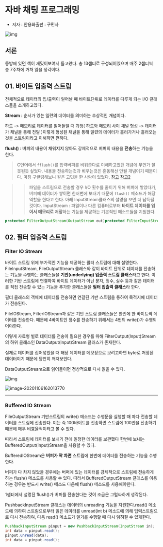 # 자바 채팅 프로그래밍
-  저자 : 안용화출판 : 구민사

![img](https://lh3.googleusercontent.com/o23ryh16hSUFauzreVRSO7w6x9ccCaarF74Av5fg7SkZFietxLoJx99PgI8UPybLCwTWgiEIoYZpJvhRh1PsvbS_fVg0ClgVZ9J61ik3g2Hlu_m1amlJmvXHbIZcv6m2CdOBe1YN)

## 서론

동방에 있던 책이 재밌어보여서 들고왔다.
총 13챕터로 구성되어있으며 매주 2챕터씩 총 7주차에 거쳐 읽을 생각이다.

## 01. 바이트 입출력 스트림

전체적으로 데이터의 입/출력이 일어날 때 바이트단위로 데이터를 다루게 되는 I/O 클래스들을 소개하고있다.

**Stream** : 순서가 있는 일련의 데이터를 의미하는 추상적인 개념이다.

하드 -> 메모리로 데이터를 읽어들일 때 과정( 하드와 메모리 사이 채널 형성 -> 데이터가 채널을 통해 전달 )이렇게 형성된 채널을 통해 일련의 데이터가 흘러가거나 흘러오는것을 스트림이라고 이해하면 편하다.

**flush()** : 버퍼의 내용이 채워지지 않아도 강제적으로 버퍼의 내용을 **전송**하는 기능을 한다.

> C언어에서 `fflush()`를 입력버퍼를 비워준다로 이해하고있던 개념에 무언가 잘못된듯 싶었다. 내용을 전송하는것과 비우는것은 혼동해선 안될 개념이기 때문이다.
> 마침 구글링해보니 같은 고민을 한 사람이 있었다. [참고](https://m.blog.naver.com/PostView.nhn?blogId=klh1514&logNo=120190269672&proxyReferer=https:%2F%2Fwww.google.com%2F) [참고2](https://okky.kr/article/97122) 

> > 파일을 스트림으로 전송할 경우 I/O 횟수를 줄이기 위해 버퍼에 쌓았다가, 버퍼에 데이터가 쌓이면 한꺼번에 보내기 때문에 `flush()` 메소드가 해당 역할을 한다고 한다.
> > 아래 InputStream클래스의 설명을 보면 더 납득될 것이다.
> > InputStream : 파일이나 다른 컴퓨터로부터 **바이트 데이터를 읽어서 메모리로 저장**하는 기능을 제공하는 기본적인 메소드들을 지원한다.

```java
protected FilterOutputStream(OutputStream out)protected FilterInputStream(InputStream in)
```



## 02. 필터 입출력 스트림

### Filter IO Stream

바이트 스트림 위에 부가적인 기능을 제공하는 필터 스트림에 대해 설명한다.
FileInputStream, FileOutputStream 클래스와 같이 바이트 단위로 데이터를 전송하는 기능을 수행하는 클래스들을 **기반(underlying) 입출력 스트림 클래스**라고 한다.
이러한 기반 스트림에 연결하여 바이트 데이터가 아닌 문자, 정수, 실수 등과 같은 데이터를 직접 전송할 수 있는 기능을 추가한 클래스들을 **필터 입출력 클래스**라 한다.

필터 클래스의 객체에 데이터를 전송하면 연결된 기반 스트림을 통하여 목적지에 데이터가 전송된다.

FileIOStream, FilterIOStream과 같은 기반 스트림 클래스들은 한번에 한 바이트씩 데이터를 전송한다. 때문에 4바이트인 정수를 전송하기 위해서는 4번의 write()가 수행되어야한다.

이렇게 자료형 별로 데이터를 전송이 필요한 경우를 위해 FilterOutput(Input)Stream의 하위 클래스인 DataOutput(Input)Stream 클래스가 존재한다.

실제로 데이터를 집어넣었을 때 해당 데이터를 메모장으로 보려고하면 byte로 저장된 데이터이기 때문에 당연히 깨져보인다.

DataOutputStream으로 읽어들이면 정상적으로 다시 읽을 수 있다.

![img](https://lh6.googleusercontent.com/S0Jdwhv_pIzPTL2jZq45TVbogxGNHIErAdkfhZEoDQP4ung7qMB2-kK8qbvQglmKfG9dM-rvSDOHUmi46nifPXzSoXZR2KV4eLZQn-ZH_3Vv4u1qtAV_atP8WbmilZtUdPttdI9f)

![image-20201106162013770](C:\Users\junho\AppData\Roaming\Typora\typora-user-images\image-20201106162013770.png)

---



### Buffered IO Stream

FileOutputStream 기반스트림의 write() 메소드는 수행문을 실행할 때 마다 전송할 데이터를 스트림에 전송한다. 이는 즉 100바이트를 전송하면 스트림에 100번을 전송하기 때문에 매우 비효율적이라고 볼 수 있다.

따라서 스트림에 데이터를 보내기 전에 일정한 데이터를 보관했다 한번에 보내는 BufferedOutput(Input)Stream을 사용할 수 있다.

BufferedIOStream은 **버퍼가 꽉 차면** 스트림에 한번에 데이터를 전송하는 기능을 수행한다.

버퍼가 다 차지 않았을 경우에는 버퍼에 있는 데이터를 강제적으로 스트림에 전송하게 하는 flush() 메소드를 사용할 수 있다. 따라서 BufferedOutputStream 클래스를 이용하는 경우는 반드시 write() 메소드 다음에 flush() 메소드를 사용해야한다.

1챕터에서 설명된 flush()가 버퍼를 전송한다는 것이 조금은 그럴싸하게 생각된다.

PushbackInputStream 클래스는 데이터의 unreading 기능을 지원한다.read() 메소드에 의하여 스트림으로부터 읽은 데이터를 unread(int b) 메소드에 의해 입력스트림으로 다시 전송하여, 다음 read() 메소드가 일기를 수행할 때 다시 읽혀질 수 있게한다.

```java 
PushbackInputStream pinput = new PushbackInputStream(InputStream in);
int data = pinput.read();
pinput.unread(data);
int data = pinput.read();
```

